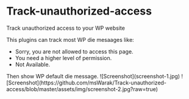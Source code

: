 # Track-unauthorized-access
Track unauthorized access to your WP website

This plugins can track most WP die mesaages like:
<ul>
    <li>Sorry, you are not allowed to access this page.</li>
    <li>You need a higher level of permission.</li>
    <li>Not Available.</li>
</ul>
Then show WP default die message.
![Screenshot](screenshot-1.jpg)
![Screenshot](https://github.com/msWarak/Track-unauthorized-access/blob/master/assets/img/screenshot-2.jpg?raw=true)